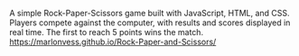 A simple Rock-Paper-Scissors game built with JavaScript, HTML, and CSS.
Players compete against the computer, with results and scores displayed in real time.
The first to reach 5 points wins the match.
https://marlonvess.github.io/Rock-Paper-and-Scissors/
